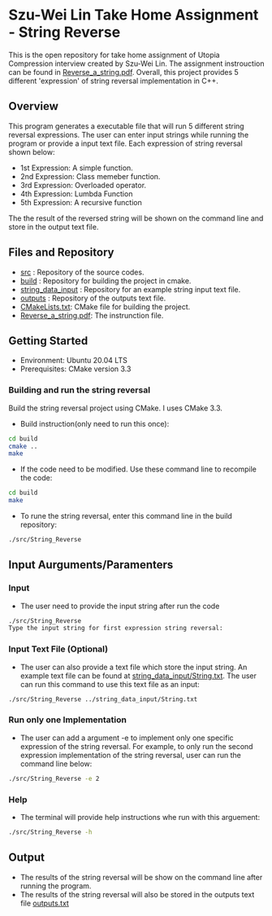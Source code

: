 # Szu-Wei Lin Take Home Assignment - String Reverse

This is the open repository for take home assignment of Utopia Compression interview created by Szu-Wei Lin. The assignment instrouction can be found in [Reverse_a_string.pdf](./Reverse_a_string.pdf). Overall, this project provides 5 different 'expression' of string reversal implementation in C++.

## Overview
This program generates a executable file that will run 5 different string reversal expressions. The user can enter input strings while running the program or provide a input text file. Each expression of string reversal shown below: 

* 1st Expression: A simple function. 
* 2nd Expression: Class memeber function.
* 3rd Expression: Overloaded operator. 
* 4th Expression: Lumbda Function
* 5th Expression: A recursive function 

The the result of the reversed string will be shown on the command line and store in the output text file.


## Files and Repository
* [src](./src) : Repository of the source codes.
* [build](./build) : Repository for building the project in cmake. 
* [string_data_input](./string_data_input) : Repository for an example string input text file. 
* [outputs](./outputs/) : Repository of the outputs text file.
* [CMakeLists.txt](./CMakeLists.txt): CMake file for building the project. 
* [Reverse_a_string.pdf](./Reverse_a_string.pdf): The instrunction file.


## Getting Started

* Environment: Ubuntu 20.04 LTS 
* Prerequisites: CMake version 3.3

### Building and run the string reversal

Build the string reversal project using CMake. I uses CMake 3.3. 

* Build instruction(only need to run this once): 

```sh
cd build
cmake ..
make
```

* If the code need to be modified. Use these command line to recompile the code:

```sh
cd build
make
```

* To rune the string reversal, enter this command line in the build repository:

```sh
./src/String_Reverse
```

## Input Aurguments/Paramenters


### Input
* The user need to provide the input string after run the code 
```sh
./src/String_Reverse
Type the input string for first expression string reversal: 
```

### Input Text File (Optional)
* The user can also provide a text file which store the input string. An example text file can be found at [string_data_input/String.txt](./string_data_input/String.txt). The user can run this command to use this text file as an input:
 ```sh
./src/String_Reverse ../string_data_input/String.txt
```

### Run only one Implementation

* The user can add a argument -e to implement only one specific expression of the string reversal. For example, to only run the second expression implementation of the string reversal, user can run the command line below: 

 ```sh
./src/String_Reverse -e 2
```

### Help
* The terminal will provide help instructions whe run with this arguement:
 ```sh
./src/String_Reverse -h
```
## Output 

* The results of the string reversal will be show on the command line after running the program. 
* The results of the string reversal will also be stored in the outputs text file [outputs.txt](./outputs/ouputs.txt)